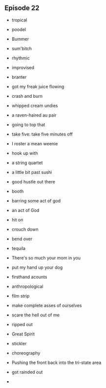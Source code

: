 ## Episode 22
  - tropical 

  - poodel

  - Bummer

  - sum'bitch

  - rhythmic

  - improvised

  - branter

  - got my freak juice flowing

  - crash and burn

  - whipped cream undies

  - a raven-haired au pair

  - going to top that 

  - take five: take five minutes off

  - I roster a mean weenie

  - hook up with

  - a string quartet

  - a little bit past sushi

  - good hustle out there

  - booth

  - barring some act of god

  - an act of God

  - hit on

  - crouch down

  - bend over

  - tequila

  - There's so much your mom in you

  - put my hand up your dog

  - firsthand acounts

  - anthropological

  - film strip

  - make complete asses of ourselves

  - scare the hell out of me

  - ripped out

  - Great Spirit

  - stickler

  - choreography

  - Pushing the front back into the tri-state area

  - got rainded out

  - 